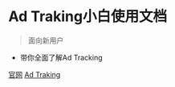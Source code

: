 

# Ad Traking小白使用文档

> 面向新用户

- 带你全面了解Ad Tracking 



[官网](https://www.talkingdata.com/)
[Ad Traking](/#/ADT_Management_Center)